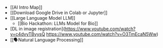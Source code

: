 - [[AI Intro Map]]
- [[Download Google Drive in Colab or Jupyter]]
- [[Large Language Model LLM]]
	- [[Bio Hackathon: LLMs Model for Bio]]
- [DL in image registration](https://www.youtube.com/watch?v=c4dvyTBvysQ https://www.youtube.com/watch?v=O3TmEcaN5Ww)
- [[🗣️Natural Language Processing]]